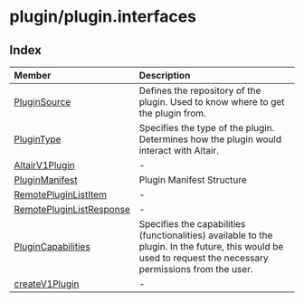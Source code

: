 # plugin/plugin.interfaces

## Index

| Member | Description |
| :------ | :------ |
| [PluginSource](enumerations/PluginSource.md) | Defines the repository of the plugin. Used to know where to get the plugin from. |
| [PluginType](enumerations/PluginType.md) | Specifies the type of the plugin. Determines how the plugin would interact with Altair. |
| [AltairV1Plugin](interfaces/AltairV1Plugin.md) | - |
| [PluginManifest](interfaces/PluginManifest.md) | Plugin Manifest Structure |
| [RemotePluginListItem](interfaces/RemotePluginListItem.md) | - |
| [RemotePluginListResponse](interfaces/RemotePluginListResponse.md) | - |
| [PluginCapabilities](type-aliases/PluginCapabilities.md) | Specifies the capabilities (functionalities) available to the plugin. In the future, this would be used to request the necessary permissions from the user. |
| [createV1Plugin](functions/createV1Plugin.md) | - |
